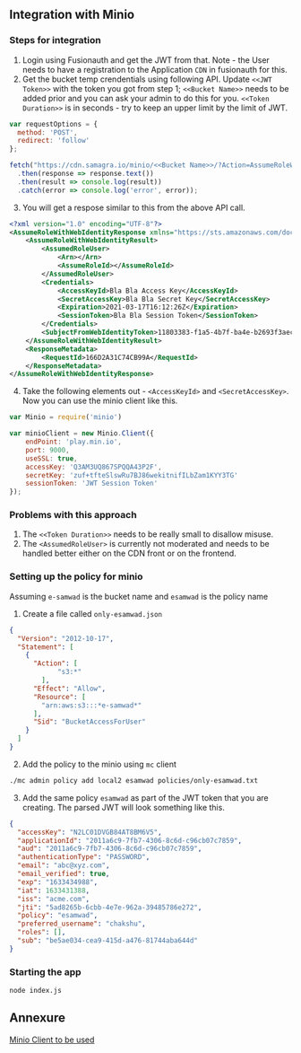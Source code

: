 ## Integration with Minio

### Steps for integration
1. Login using Fusionauth and get the JWT from that. Note - the User needs to have a registration to the Application `CDN` in fusionauth for this. 
2. Get the bucket temp crendentials using following API. Update `<<JWT Token>>` with the token you got from step 1; `<<Bucket Name>>` needs to be added prior and you can ask your admin to do this for you. `<<Token Duration>>` is in seconds - try to keep an upper limit by the limit of JWT.
  ```js
  var requestOptions = {
    method: 'POST',
    redirect: 'follow'
  };

  fetch("https://cdn.samagra.io/minio/<<Bucket Name>>/?Action=AssumeRoleWithWebIdentity&DurationSeconds=<<Token Duration>>&WebIdentityToken=<<JWT Token>>&Version=2011-06-15", requestOptions)
    .then(response => response.text())
    .then(result => console.log(result))
    .catch(error => console.log('error', error));
  ```
3. You will get a respose similar to this from the above API call.
  ```XML
  <?xml version="1.0" encoding="UTF-8"?>
  <AssumeRoleWithWebIdentityResponse xmlns="https://sts.amazonaws.com/doc/2011-06-15/">
      <AssumeRoleWithWebIdentityResult>
          <AssumedRoleUser>
              <Arn></Arn>
              <AssumeRoleId></AssumeRoleId>
          </AssumedRoleUser>
          <Credentials>
              <AccessKeyId>Bla Bla Access Key</AccessKeyId>
              <SecretAccessKey>Bla Bla Secret Key</SecretAccessKey>
              <Expiration>2021-03-17T16:12:26Z</Expiration>
              <SessionToken>Bla Bla Session Token</SessionToken>
          </Credentials>
          <SubjectFromWebIdentityToken>11803383-f1a5-4b7f-ba4e-b2693f3aec33</SubjectFromWebIdentityToken>
      </AssumeRoleWithWebIdentityResult>
      <ResponseMetadata>
          <RequestId>166D2A31C74CB99A</RequestId>
      </ResponseMetadata>
  </AssumeRoleWithWebIdentityResponse>
  ```
4. Take the following elements out - `<AccessKeyId>` and `<SecretAccessKey>`. Now you can use the minio client like this.
  ```js
  var Minio = require('minio')

  var minioClient = new Minio.Client({
      endPoint: 'play.min.io',
      port: 9000,
      useSSL: true,
      accessKey: 'Q3AM3UQ867SPQQA43P2F',
      secretKey: 'zuf+tfteSlswRu7BJ86wekitnifILbZam1KYY3TG'
      sessionToken: 'JWT Session Token'
  });
  ```

### Problems with this approach
1. The `<<Token Duration>>` needs to be really small to disallow misuse.
2. The `<AssumedRoleUser>` is currently not moderated and needs to be handled better either on the CDN front or on the frontend.

### Setting up the policy for minio
Assuming `e-samwad` is the bucket name and `esamwad` is the policy name

1. Create a file called `only-esamwad.json`
```json
{
  "Version": "2012-10-17",
  "Statement": [
    {
      "Action": [
            "s3:*"
        ],
      "Effect": "Allow",
      "Resource": [
        "arn:aws:s3:::*e-samwad*"
      ],
      "Sid": "BucketAccessForUser"
    }
  ]
}
```

2. Add the policy to the minio using `mc` client

```sh
./mc admin policy add local2 esamwad policies/only-esamwad.txt
```

3. Add the same policy `esamwad` as part of the JWT token that you are creating. The parsed JWT will look something like this.
```json
{
  "accessKey": "N2LC01DVGB84AT8BM6V5",
  "applicationId": "2011a6c9-7fb7-4306-8c6d-c96cb07c7859",
  "aud": "2011a6c9-7fb7-4306-8c6d-c96cb07c7859",
  "authenticationType": "PASSWORD",
  "email": "abc@xyz.com",
  "email_verified": true,
  "exp": "1633434988",
  "iat": 1633431388,
  "iss": "acme.com",
  "jti": "5ad8265b-6cbb-4e7e-962a-39485786e272",
  "policy": "esamwad",
  "preferred_username": "chakshu",
  "roles": [],
  "sub": "be5ae034-cea9-415d-a476-81744aba644d"
}
```

### Starting the app
`node index.js`

## Annexure
[Minio Client to be used](https://docs.min.io/docs/javascript-client-api-reference.html)
